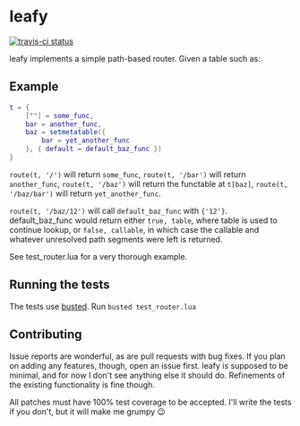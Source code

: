 leafy
=====

[![travis-ci status](https://secure.travis-ci.org/cmr/leafy.png)](http://travis-ci.org/#!/cmr/leafy/builds)

leafy implements a simple path-based router. Given a table such as:

Example
-------

```lua
t = {
	[""] = some_func,
	bar = another_func,
	baz = setmetatable({
		bar = yet_another_func
	}, { default = default_baz_func })
}
```

`route(t, '/')` will return `some_func`, `route(t, '/bar')` will return
`another_func`, `route(t, '/baz')` will return the functable at `t[baz]`,
`route(t, '/baz/bar')` will return `yet_another_func`.

`route(t, '/baz/12')` will call `default_baz_func` with `{'12'}`.
default_baz_func would return either `true, table`, where table is used to
continue lookup, or `false, callable`, in which case the callable and whatever
unresolved path segments were left is returned.

See test_router.lua for a very thorough example.

Running the tests
-----------------

The tests use [busted](http://olivinelabs.com/busted/). Run `busted test_router.lua`

Contributing
------------

Issue reports are wonderful, as are pull requests with bug fixes. If you plan
on adding any features, though, open an issue first. leafy is supposed to be
minimal, and for now I don't see anything else it should do. Refinements of
the existing functionality is fine though.

All patches must have 100% test coverage to be accepted. I'll write the tests
if you don't, but it will make me grumpy :wink:
